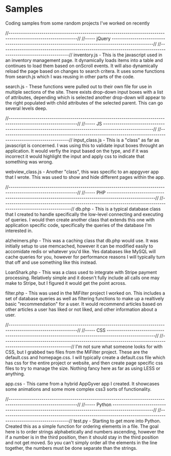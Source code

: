 Samples
=======

Coding samples from some random projects I've worked on recently


  //---------------------------------------------------------------------------------------------------------------//
 //----- jQuery --------------------------------------------------------------------------------------------------//
//---------------------------------------------------------------------------------------------------------------//
inventory.js - This is the javascript used in an inventory management page.  It dynamically loads items into a table
and continues to load them based on onScroll events.  It will also dynamically reload the page based on changes to 
search critera.  It uses some functions from search.js which I was reusing in other parts of the code.

search.js - These functions were pulled out to their own file for use in multiple sections of the site.  There exists
drop-down input boxes with a list of attributes, depending which is selected another drop-down will appear to the
right populated with child attributes of the selected parent.  This can go several levels deep.

  //---------------------------------------------------------------------------------------------------------------//
 //----- JS ------------------------------------------------------------------------------------------------------//
//---------------------------------------------------------------------------------------------------------------//
input_class.js - This is a "class" as far as javascript is concerned.  I was using this to validate input boxes
throught an application.  It would verfiy the input based on the type, and if it was incorrect it would highlight
the input and apply css to indicate that something was wrong.

webview_class.js - Another "class", this was specific to an appgyver app that I wrote.  This was used to show and
hide different pages within the app.

  //---------------------------------------------------------------------------------------------------------------//
 //----- PHP -----------------------------------------------------------------------------------------------------//
//---------------------------------------------------------------------------------------------------------------//
db.php - This is a typical database class that I created to handle specifically the low-level connecting and 
executing of queries.  I would then create another class that extends this one with application specific code,
specifically the queries of the database I'm interested in.

alzheimers.php - This was a caching class that db.php would use.  It was initially setup to use memcached, however
it can be modified easily to accomidate redis or whatever you'd like.  Yes databases like MySQL will cache queries
for you, however for performance reasons I will typically turn that off and use something like this instead.

LoanShark.php - This was a class used to integrate with Stripe payment processing.  Relatively simple and it doesn't
fully include all calls one may make to Stripe, but I figured it would get the point across.

filter.php - This was used in the MiFilter project I worked on.  This includes a set of database queries as well as 
filtering functions to make up a realtively basic "recommendation" for a user.  It would recommend articles based
on other articles a user has liked or not liked, and other information about a user.

  //---------------------------------------------------------------------------------------------------------------//
 //----- CSS -----------------------------------------------------------------------------------------------------//
//---------------------------------------------------------------------------------------------------------------//
I'm not sure what someone looks for with CSS, but I grabbed two files from the MiFilter project.  These are the
default.css and homepage.css.  I will typically create a default.css file which has css for the entire project or
website, and then create page specific css files to try to manage the size.  Nothing fancy here as far as using
LESS or anything.

app.css - This came from a hybrid AppGyver app I created.  It showcases some animations and some more complex
css3 sorts of functionality.

  //---------------------------------------------------------------------------------------------------------------//
 //----- Python --------------------------------------------------------------------------------------------------//
//---------------------------------------------------------------------------------------------------------------//
test.py - Starting to get more into Python.  Created this as a simple function for ordering elements in a file.  The goal
here is to order strings alphabetically and numbers ascending, however the if a number is in the third position,
then it should stay in the third position and not get moved.  So you can't simply order all the elements in the
line together, the numbers must be done separate than the strings.

